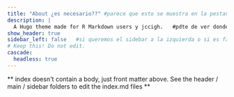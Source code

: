 ```yaml
---
title: "About ¿es necesario??" #parece que esto se muestra en la pestaña de arriba del navegador
description: |
  A Hugo theme made for R Markdown users y jccigh.   #pdte de ver donde se ve esta descripcion
show_header: true
sidebar_left: false   #si queremos el sidebar a la izquierda o si es false a la derecha
# Keep this! Do not edit.
cascade:
  headless: true
---
```


** index doesn't contain a body, just front matter above.
See the header / main / sidebar folders to edit the index.md files **
